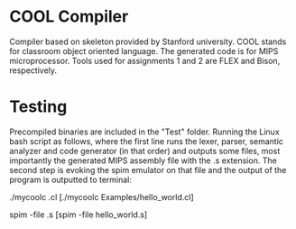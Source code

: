 # COOL Compiler

Compiler based on skeleton provided by Stanford university. COOL stands for classroom object oriented language. The generated code is for MIPS microprocessor. Tools used for assignments 1 and 2 are FLEX and Bison, respectively.

# Testing

Precompiled binaries are included in the "Test" folder. Running the Linux bash script as follows, where the first line runs the lexer, parser, semantic analyzer and code generator (in that order) and outputs some files, most importantly the generated MIPS assembly file with the .s extension. The second step is evoking the spim emulator on that file and the output of the program is outputted to terminal:

  ./mycoolc <test cool file>.cl           [./mycoolc Examples/hello_world.cl]
  
  spim -file <test cool file>.s           [spim -file hello_world.s]
